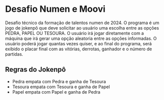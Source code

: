 # Desafio Numen e Moovi


Desafio técnico da formação de talentos numen de 2024. 
O programa é um jogo de jokenpô que deve solicitar ao usuário uma escolha entre as opções PEDRA, PAPEL OU TESOURA. O usuário irá jogar diretamente com a máquina que irá gerar uma opção aleatoria entre as opções informadas. O usuário poderá jogar quantas vezes quiser, e ao final do programa, será exibido o placar final com as vitórias, derrotas, ganhador e o número de partidas. 


## Regras do Jokenpô
- Pedra empata com Pedra e ganha de Tesoura
- Tesoura empata com Tesoura e ganha de Papel
- Papel empata com Papel e ganha de Pedra
